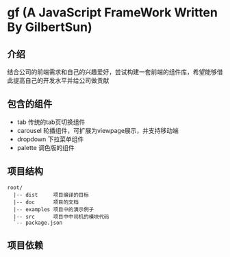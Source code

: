 gf (A JavaScript FrameWork Written By GilbertSun)
====

## 介绍

结合公司的前端需求和自己的兴趣爱好，尝试构建一套前端的组件库，希望能够借此提高自己的开发水平并给公司做贡献

## 包含的组件

* tab 传统的tab页切换组件
* carousel 轮播组件，可扩展为viewpage展示，并支持移动端
* dropdown 下拉菜单组件
* palette 调色版的组件

## 项目结构

```
root/
  |-- dist     项目编译的目标
  |-- doc      项目的文档
  |-- examples 项目中的演示例子
  |-- src      项目中中司机的模块代码
  `-- package.json
```

## 项目依赖

